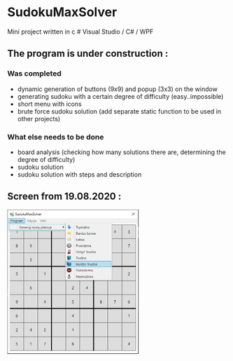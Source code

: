 # SudokuMaxSolver
Mini project written in c # Visual Studio / C# / WPF

## The program is under construction :
### Was completed
* dynamic generation of buttons (9x9) and popup (3x3) on the window
* generating sudoku with a certain degree of difficulty (easy..impossible)
* short menu with icons
* brute force sudoku solution (add separate static function to be used in other projects)
### What else needs to be done
* board analysis (checking how many solutions there are, determining the degree of difficulty)
* sudoku solution
* sudoku solution with steps and description

## Screen from 19.08.2020 :
<img src="./projectScreenImage/SudokuMaxSolver1.png" width=300/>